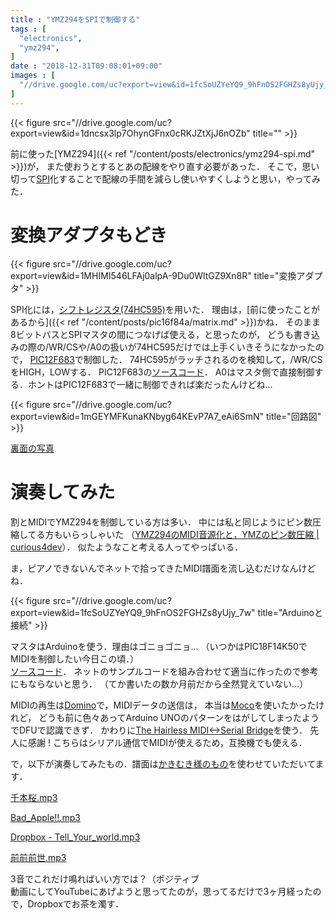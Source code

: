 ```yaml
---
title : "YMZ294をSPIで制御する"
tags : [
  "electronics",
  "ymz294",
]
date : "2018-12-31T09:08:01+09:00"
images : [
  "//drive.google.com/uc?export=view&id=1fcSoUZYeYQ9_9hFnOS2FGHZs8yUjy_7w",
]
---
```


{{< figure src="//drive.google.com/uc?export=view&id=1dncsx3lp7OhynGFnx0cRKJZtXjJ6nOZb" title="" >}}

前に使った[YMZ294]({{< ref "/content/posts/electronics/ymz294-spi.md" >}})が，
また使おうとするとあの配線をやり直す必要があった．
そこで，思い切って[SPI](https://ja.wikipedia.org/wiki/%E3%82%B7%E3%83%AA%E3%82%A2%E3%83%AB%E3%83%BB%E3%83%9A%E3%83%AA%E3%83%95%E3%82%A7%E3%83%A9%E3%83%AB%E3%83%BB%E3%82%A4%E3%83%B3%E3%82%BF%E3%83%95%E3%82%A7%E3%83%BC%E3%82%B9)化することで配線の手間を減らし使いやすくしようと思い，やってみた．  
<!--more-->

# 変換アダプタもどき

{{< figure src="//drive.google.com/uc?export=view&id=1MHIMI546LFAj0alpA-9Du0WltGZ9Xn8R" title="変換アダプタ" >}}

SPI化には，[シフトレジスタ(74HC595)](http://akizukidenshi.com/catalog/g/gI-08605/)を用いた．
理由は，[前に使ったことがあるから]({{< ref "/content/posts/pic16f84a/matrix.md" >}})かね．
そのまま8ビットバスとSPIマスタの間につなげば使える，と思ったのが，
どうも書き込みの際の/WR/CSや/A0の扱いが74HC595だけでは上手くいきそうになかったので，
[PIC12F683](http://akizukidenshi.com/catalog/g/gI-00801/)で制御した．
74HC595がラッチされるのを検知して，/WR/CSをHIGH，LOWする．
PIC12F683の[ソースコード](https://gist.github.com/ha2zakura/943d75f813021092b6f4207b43e41da1)．
A0はマスタ側で直接制御する．ホントはPIC12F683で一緒に制御できれば楽だったんけどね...  

{{< figure src="//drive.google.com/uc?export=view&id=1mGEYMFKunaKNbyg64KEvP7A7_eAi6SmN" title="回路図" >}}

[裏面の写真](https://drive.google.com/uc?export=view&id=1FQ-ZkQqab4ziOb6fYMW-gDd6vvcevCin)

# 演奏してみた

割とMIDIでYMZ294を制御している方は多い．
中には私と同じようにピン数圧縮してる方もいらっしゃいた
（[YMZ294のMIDI音源化と，YMZのピン数圧縮 | curious4dev](http://curious4dev.mydns.jp/post-1184/)）．
似たようなこと考える人ってやっぱいる．  

ま，ピアノできないんでネットで拾ってきたMIDI譜面を流し込むだけなんけどね．  

{{< figure src="//drive.google.com/uc?export=view&id=1fcSoUZYeYQ9_9hFnOS2FGHZs8yUjy_7w" title="Arduinoと接続" >}}


マスタはArduinoを使う．理由はゴニョゴニョ...
（いつかはPIC18F14K50でMIDIを制御したい今日この頃．）  
[ソースコード](https://gist.github.com/ha2zakura/003ec66c355f43848eb86c17d77cc453)．
ネットのサンプルコードを組み合わせて適当に作ったので参考にもならないと思う．
（てか書いたの数か月前だから全然覚えていない...）  

MIDIの再生は[Domino](http://takabosoft.com/domino)で，MIDIデータの送信は，
本当は[Moco](http://morecatlab.akiba.coocan.jp/lab/index.php/aruino/midi-firmware-for-arduino-uno-moco/)を使いたかったけれど，
どうも前に色々あってArduino UNOのパターンをはがしてしまったようでDFUで認識できず．
かわりに[The Hairless MIDI<->Serial Bridge](http://projectgus.github.io/hairless-midiserial/)を使う．
先人に感謝 ! こちらはシリアル通信でMIDIが使えるため，互換機でも使える．

で，以下が演奏してみたもの．譜面は[かきむき様のもの](http://kakimuki.blog91.fc2.com/blog-entry-6.html)を使わせていただいてます．

[千本桜.mp3](https://www.dropbox.com/s/ingke1lf3zb9ivt/%E5%8D%83%E6%9C%AC%E6%A1%9C.mp3?dl=0)

[Bad_Apple!!.mp3](https://www.dropbox.com/s/kxlt83dpht7spfb/Bad_Apple%21%21.mp3?dl=0)

[Dropbox - Tell_Your_world.mp3](https://www.dropbox.com/s/6cz3p3q5474jks5/Tell_Your_world.mp3?dl=0)

[前前前世.mp3](https://www.dropbox.com/s/f9la8zauqoykorf/%E5%89%8D%E5%89%8D%E5%89%8D%E4%B8%96.mp3?dl=0)

3音でこれだけ鳴ればいい方では？（ポジティブ  
動画にしてYouTubeにあげようと思ってたのが，思ってるだけで3ヶ月経ったので，Dropboxでお茶を濁す．
